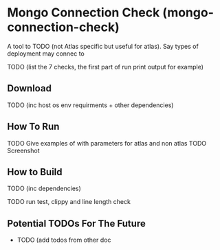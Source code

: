 # Mongo Connection Check (mongo-connection-check)

A tool to TODO (not Atlas specific but useful for atlas). Say types of deployment may connec to

TODO (list the 7 checks, the first part of run print output for example)

## Download

TODO (inc host os env requirments + other dependencies)

## How To Run

TODO Give examples of with parameters for atlas and non atlas
TODO Screenshot

## How to Build

TODO (inc dependencies)

TODO run test, clippy and line length check

## Potential TODOs For The Future

* TODO (add todos from other doc

